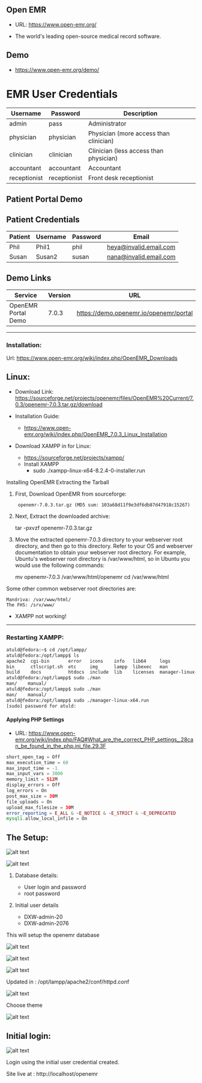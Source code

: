 ## Open EMR

- URL: https://www.open-emr.org/

- The world's leading open-source medical record software.


## Demo

- https://www.open-emr.org/demo/

# EMR User Credentials

| Username | Password | Description |
|----------|----------|-------------|
| admin | pass | Administrator |
| physician | physician | Physician (more access than clinician) |
| clinician | clinician | Clinician (less access than physician) |
| accountant | accountant | Accountant |
| receptionist | receptionist | Front desk receptionist |




## Patient Portal Demo

## Patient Credentials

| Patient | Username | Password | Email |
|---------|----------|----------|-------|
| Phil | Phil1 | phil | heya@invalid.email.com |
| Susan | Susan2 | susan | nana@invalid.email.com |

## Demo Links

| Service | Version | URL |
|---------|---------|-----|
| OpenEMR Portal Demo | 7.0.3 | https://demo.openemr.io/openemr/portal |


---


### Installation:

Url: https://www.open-emr.org/wiki/index.php/OpenEMR_Downloads


## Linux: 

- Download Link: https://sourceforge.net/projects/openemr/files/OpenEMR%20Current/7.0.3/openemr-7.0.3.tar.gz/download

- Installation Guide:
    - https://www.open-emr.org/wiki/index.php/OpenEMR_7.0.3_Linux_Installation

- Download XAMPP in for Linux: 
    - https://sourceforge.net/projects/xampp/
    - Install XAMPP
        -  sudo ./xampp-linux-x64-8.2.4-0-installer.run 







Installing OpenEMR
Extracting the Tarball

1. First, Download OpenEMR from sourceforge:

        openemr-7.0.3.tar.gz (MD5 sum: 103a68d11f9e3df6db87d47918c15267)

2. Next, Extract the downloaded archive:

    tar -pxvzf openemr-7.0.3.tar.gz

3. Move the extracted openemr-7.0.3 directory to your webserver root directory, and then go to this directory. Refer to your OS and webserver documentation to obtain your webserver root directory. For example, Ubuntu's webserver root directory is /var/www/html, so in Ubuntu you would use the following commands:

    mv openemr-7.0.3 /var/www/html/openemr
    cd /var/www/html

Some other common webserver root directories are:

    Mandriva: /var/www/html/
    The FHS: /srv/www/


- XAMPP not working!
---



### Restarting XAMPP:

```bash
atuld@fedora:~$ cd /opt/lampp/
atuld@fedora:/opt/lampp$ ls
apache2  cgi-bin       error   icons    info   lib64     logs                   manual   pear        proftpd         README-wsrep  share       uninstall      xampp
bin      ctlscript.sh  etc     img      lampp  libexec   man                    modules  php         properties.ini  RELEASENOTES  temp        uninstall.dat
build    docs          htdocs  include  lib    licenses  manager-linux-x64.run  mysql    phpmyadmin  README.md       sbin          THIRDPARTY  var
atuld@fedora:/opt/lampp$ sudo ./man
man/    manual/ 
atuld@fedora:/opt/lampp$ sudo ./man
man/    manual/ 
atuld@fedora:/opt/lampp$ sudo ./manager-linux-x64.run
[sudo] password for atuld: 
```


#### Applying PHP Settings

- URL: https://www.open-emr.org/wiki/index.php/FAQ#What_are_the_correct_PHP_settings_.28can_be_found_in_the_php.ini_file.29.3F

```php
short_open_tag = Off
max_execution_time = 60
max_input_time = -1
max_input_vars = 3000
memory_limit = 512M
display_errors = Off
log_errors = On
post_max_size = 30M
file_uploads = On
upload_max_filesize = 30M
error_reporting = E_ALL & ~E_NOTICE & ~E_STRICT & ~E_DEPRECATED
mysqli.allow_local_infile = On


```



## The Setup:

![alt text](image.png)

![alt text](image-1.png)



1. Database details:
    - User login and password
    - root password

2. Initial user details
    - DXW-admin-20
    - DXW-admin-2076


This will setup the openemr database


![alt text](image-2.png)

![alt text](image-3.png)

![alt text](image-4.png)

Updated in : /opt/lampp/apache2/conf/httpd.conf

![alt text](image-5.png)

Choose theme

![alt text](image-6.png)


## Initial login:

![alt text](image-7.png)

Login using the initial user credential created. 

Site live at : http://localhost/openemr